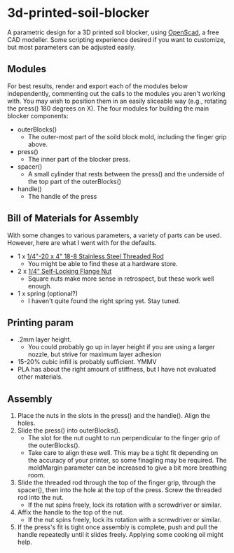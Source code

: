 # 3d-printed-soil-blocker
A parametric design for a 3D printed soil blocker, using [OpenScad](http://www.openscad.org/), a free CAD modeller. Some scripting experience desired if you want to customize, but most parameters can be adjusted easily. 

## Modules
For best results, render and export each of the modules below independently, commenting out the calls to the modules you aren't working with. You may wish to position them in an easily sliceable way (e.g., rotating the press() 180 degrees on X). The four modules for building the main blocker components:
* outerBlocks()
    * The outer-most part of the soild block mold, including the finger grip above.
* press()
    * The inner part of the blocker press.
* spacer()
    * A small cylinder that rests between the press() and the underside of the top part of the outerBlocks()
* handle()
    * The handle of the press

## Bill of Materials for Assembly
With some changes to various parameters, a variety of parts can be used. However, here are what I went with for the defaults. 
* 1 x [1/4"-20 x 4" 18-8 Stainless Steel Threaded Rod](https://www.amazon.com/gp/product/B083CTZW5X/ref=ppx_yo_dt_b_asin_title_o03_s00?ie=UTF8&psc=1)
    * You might be able to find these at a hardware store.
* 2 x [1/4" Self-Locking Flange Nut](https://www.amazon.com/gp/product/B0093ODYJS/ref=ppx_yo_dt_b_asin_title_o03_s00?ie=UTF8&psc=1)
    * Square nuts make more sense in retrospect, but these work well enough.
* 1 x spring (optional?)
    * I haven't quite found the right spring yet. Stay tuned.

## Printing param
* .2mm layer height.
    * You could probably go up in layer height if you are using a larger nozzle, but strive for maximum layer adhesion
* 15-20% cubic infill is probably sufficient. YMMV
* PLA has about the right amount of stiffness, but I have not evaluated other materials.

## Assembly
1. Place the nuts in the slots in the press() and the handle(). Align the holes.
2. Slide the press() into outerBlocks().
    * The slot for the nut ought to run perpendicular to the finger grip of the outerBlocks().
    * Take care to align these well. This may be a tight fit depending on the accuracy of your printer, so some finagling may be required. The moldMargin parameter can be increased to give a bit more breathing room.
3. Slide the threaded rod through the top of the finger grip, through the spacer(), then into the hole at the top of the press. Screw the threaded rod into the nut.
    * If the nut spins freely, lock its rotation with a screwdriver or similar.
4. Affix the handle to the top of the nut.
    * If the nut spins freely, lock its rotation with a screwdriver or similar.
5. If the press's fit is tight once assembly is complete, push and pull the handle repeatedly until it slides freely. Applying some cooking oil might help.